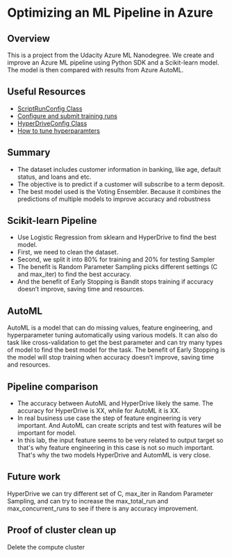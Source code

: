 # Optimizing an ML Pipeline in Azure

## Overview
This is a project from the Udacity Azure ML Nanodegree.
We create and improve an Azure ML pipeline using Python SDK and a Scikit-learn model.
The model is then compared with results from Azure AutoML.

## Useful Resources
- [ScriptRunConfig Class](https://docs.microsoft.com/en-us/python/api/azureml-core/azureml.core.scriptrunconfig?view=azure-ml-py)
- [Configure and submit training runs](https://docs.microsoft.com/en-us/azure/machine-learning/how-to-set-up-training-targets)
- [HyperDriveConfig Class](https://docs.microsoft.com/en-us/python/api/azureml-train-core/azureml.train.hyperdrive.hyperdriveconfig?view=azure-ml-py)
- [How to tune hyperparamters](https://docs.microsoft.com/en-us/azure/machine-learning/how-to-tune-hyperparameters)


## Summary
- The dataset includes  customer information in banking, like age, default status, and loans and etc.
- The objective is to predict if a customer will subscribe to a term deposit.
- The best model used is the Voting Ensembler. Because it combines the predictions of multiple models to improve accuracy and robustness

## Scikit-learn Pipeline
- Use Logistic Regression from sklearn and HyperDrive to find the best model.
- First, we need to clean the dataset.
- Second, we split it into 80% for training and 20% for testing Sampler
- The benefit is Random Parameter Sampling picks different settings (C and max_iter) to find the best accuracy.
- And the benefit of Early Stopping is Bandit stops training if accuracy doesn’t improve, saving time and resources.

## AutoML
AutoML is a model that can do missing values, feature engineering, and hyperparameter tuning automatically using various models. It can also do task like cross-validation to get the best parameter and can try many types of model to find the best model for the task.
The benefit of Early Stopping is the model will stop training when accuracy doesn’t improve, saving time and resources.

## Pipeline comparison
- The accuracy between AutoML and HyperDrive likely the same. The accuracy for HyperDrive is XX, while for AutoML it is XX.
- In real business use case the step of feature engineering is very important. And AutoML can create scripts and test with features will be important for model.
- In this lab, the input feature seems to be very related to output target so that's why feature engineering in this case is not so much important. That's why the two models HyperDrive and AutomML is very close.

## Future work
HyperDrive we can try different set of C, max_iter in Random Parameter Sampling, and can try to increase the max_total_run and max_concurrent_runs to see if there is any accuracy improvement.

## Proof of cluster clean up
Delete the compute cluster
